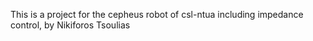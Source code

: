 This is a project for the cepheus robot of csl-ntua including impedance control, by Nikiforos Tsoulias
